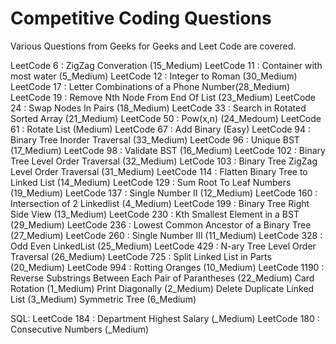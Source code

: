 # Competitive Coding Questions
Various Questions from Geeks for Geeks and Leet Code are covered.

LeetCode 6 : ZigZag Converation (15_Medium)
LeetCode 11 : Container with most water (5_Medium)
LeetCode 12 : Integer to Roman (30_Medium)
LeetCode 17 : Letter Combinations of a Phone Number(28_Medium)
LeetCode 19 : Remove Nth Node From End Of List (23_Medium)
LeetCode 24 : Swap Nodes In Pairs (18_Medium)
LeetCode 33 : Search in Rotated Sorted Array (21_Medium)
LeetCode 50 : Pow(x,n) (24_Medoum)
LeetCode 61 : Rotate List (Medium)
LeetCode 67 : Add Binary (Easy)
LeetCode 94 : Binary Tree Inorder Traversal (33_Medium)
LeetCode 96 : Unique BST (17_Medium)
LeetCode 98 : Validate BST (16_Medium)
LeetCode 102 : Binary Tree Level Order Traversal (32_Medium)
LetCode 103 : Binary Tree ZigZag Level Order Traversal (31_Medium)
LeetCode 114 : Flatten Binary Tree to Linked List (14_Medium)
LeetCode 129 : Sum Root To Leaf Numbers (19_Medium)
LeetCode 137 : Single Number II (12_Medium)
LeetCode 160 : Intersection of 2 Linkedlist (4_Medium)
LeetCode 199 : Binary Tree Right Side View (13_Medium)
LeetCode 230 : Kth Smallest Element in a BST (29_Medium)
LeetCode 236 : Lowest Common Ancestor of a Binary Tree (27_Medium)
LeetCode 260 : Single Number III (11_Medium)
LeetCode 328 : Odd Even LinkedList (25_Medium)
LeetCode 429 : N-ary Tree Level Order Traversal (26_Medium)
LeetCode 725 : Split Linked List in Parts (20_Medium)
LeetCode 994 : Rotting Oranges (10_Medium)
LeetCode 1190 : Reverse Substrings Between Each Pair of Parantheses (22_Medium)
Card Rotation (1_Medium)
Print Diagonally (2_Medium)
Delete Duplicate Linked List (3_Medium)
Symmetric Tree (6_Medium)

SQL:
LeetCode 184 : Department Highest Salary (_Medium)
LeetCode 180 : Consecutive Numbers (_Medium)
